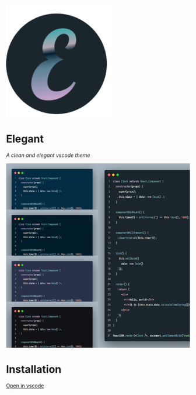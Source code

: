 ![](./images/elegant-logo-128.png)
# Elegant
*A clean and elegant vscode theme*

![](./images/screenshot.jpg)

# Installation
<a href="vscode:extension/ziyadsk.elegant">Open in vscode</a>

